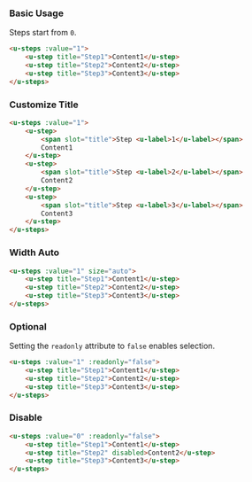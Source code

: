 ### Basic Usage

Steps start from `0`.

``` html
<u-steps :value="1">
    <u-step title="Step1">Content1</u-step>
    <u-step title="Step2">Content2</u-step>
    <u-step title="Step3">Content3</u-step>
</u-steps>
```

### Customize Title

``` html
<u-steps :value="1">
    <u-step>
        <span slot="title">Step <u-label>1</u-label></span>
        Content1
    </u-step>
    <u-step>
        <span slot="title">Step <u-label>2</u-label></span>
        Content2
    </u-step>
    <u-step>
        <span slot="title">Step <u-label>3</u-label></span>
        Content3
    </u-step>
</u-steps>
```

### Width Auto

``` html
<u-steps :value="1" size="auto">
    <u-step title="Step1">Content1</u-step>
    <u-step title="Step2">Content2</u-step>
    <u-step title="Step3">Content3</u-step>
</u-steps>
```

### Optional

Setting the `readonly` attribute to `false` enables selection.

``` html
<u-steps :value="1" :readonly="false">
    <u-step title="Step1">Content1</u-step>
    <u-step title="Step2">Content2</u-step>
    <u-step title="Step3">Content3</u-step>
</u-steps>
```

### Disable

``` html
<u-steps :value="0" :readonly="false">
    <u-step title="Step1">Content1</u-step>
    <u-step title="Step2" disabled>Content2</u-step>
    <u-step title="Step3">Content3</u-step>
</u-steps>
```
